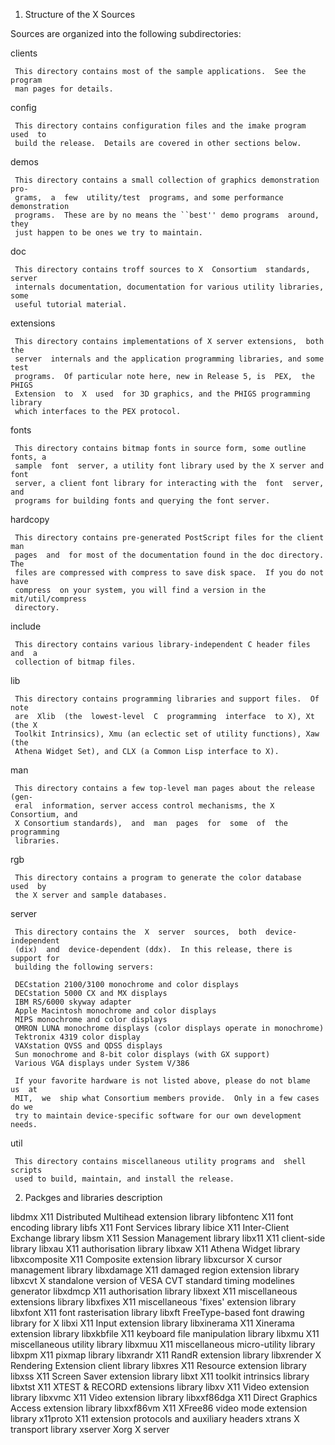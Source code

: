 1. Structure of the X Sources

Sources  are  organized into the following subdirectories:

clients

     This directory contains most of the sample applications.  See the  program
     man pages for details.

config

     This directory contains configuration files and the imake program used  to
     build the release.  Details are covered in other sections below.

demos

     This directory contains a small collection of graphics demonstration  pro-
     grams,  a  few  utility/test  programs, and some performance demonstration
     programs.  These are by no means the ``best'' demo programs  around,  they
     just happen to be ones we try to maintain.

doc

     This directory contains troff sources to X  Consortium  standards,  server
     internals documentation, documentation for various utility libraries, some
     useful tutorial material.

extensions

     This directory contains implementations of X server extensions,  both  the
     server  internals and the application programming libraries, and some test
     programs.  Of particular note here, new in Release 5, is  PEX,  the  PHIGS
     Extension  to  X  used  for 3D graphics, and the PHIGS programming library
     which interfaces to the PEX protocol.

fonts

     This directory contains bitmap fonts in source form, some outline fonts, a
     sample  font  server, a utility font library used by the X server and font
     server, a client font library for interacting with the  font  server,  and
     programs for building fonts and querying the font server.

hardcopy

     This directory contains pre-generated PostScript files for the client  man
     pages  and  for most of the documentation found in the doc directory.  The
     files are compressed with compress to save disk space.  If you do not have
     compress  on your system, you will find a version in the mit/util/compress
     directory.

include

     This directory contains various library-independent C header files  and  a
     collection of bitmap files.

lib

     This directory contains programming libraries and support files.  Of  note
     are  Xlib  (the  lowest-level  C  programming  interface  to X), Xt (the X
     Toolkit Intrinsics), Xmu (an eclectic set of utility functions), Xaw  (the
     Athena Widget Set), and CLX (a Common Lisp interface to X).

man

     This directory contains a few top-level man pages about the release  (gen-
     eral  information, server access control mechanisms, the X Consortium, and
     X Consortium standards),  and  man  pages  for  some  of  the  programming
     libraries.

rgb

     This directory contains a program to generate the color database  used  by
     the X server and sample databases.

server

     This directory contains the  X  server  sources,  both  device-independent
     (dix)  and  device-dependent (ddx).  In this release, there is support for
     building the following servers:

     DECstation 2100/3100 monochrome and color displays
     DECstation 5000 CX and MX displays
     IBM RS/6000 skyway adapter
     Apple Macintosh monochrome and color displays
     MIPS monochrome and color displays
     OMRON LUNA monochrome displays (color displays operate in monochrome)
     Tektronix 4319 color display
     VAXstation QVSS and QDSS displays
     Sun monochrome and 8-bit color displays (with GX support)
     Various VGA displays under System V/386

     If your favorite hardware is not listed above, please do not blame  us  at
     MIT,  we  ship what Consortium members provide.  Only in a few cases do we
     try to maintain device-specific software for our own development needs.

util

     This directory contains miscellaneous utility programs and  shell  scripts
     used to build, maintain, and install the release.

2. Packges and libraries description

libdmx          X11 Distributed Multihead extension library
libfontenc      X11 font encoding library
libfs           X11 Font Services library
libice          X11 Inter-Client Exchange library
libsm           X11 Session Management library
libx11          X11 client-side library
libxau          X11 authorisation library
libxaw          X11 Athena Widget library
libxcomposite   X11 Composite extension library
libxcursor      X cursor management library
libxdamage      X11 damaged region extension library
libxcvt         X standalone version of VESA CVT standard timing modelines generator
libxdmcp        X11 authorisation library
libxext         X11 miscellaneous extensions library
libxfixes       X11 miscellaneous 'fixes' extension library
libxfont        X11 font rasterisation library
libxft          FreeType-based font drawing library for X
libxi           X11 Input extension library
libxinerama     X11 Xinerama extension library
libxkbfile      X11 keyboard file manipulation library
libxmu          X11 miscellaneous utility library
libxmuu         X11 miscellaneous micro-utility library
libxpm          X11 pixmap library
libxrandr       X11 RandR extension library
libxrender      X Rendering Extension client library
libxres         X11 Resource extension library
libxss          X11 Screen Saver extension library
libxt           X11 toolkit intrinsics library
libxtst         X11 XTEST & RECORD extensions library
libxv           X11 Video extension library
libxvmc         X11 Video extension library
libxxf86dga     X11 Direct Graphics Access extension library
libxxf86vm      X11 XFree86 video mode extension library
x11proto        X11 extension protocols and auxiliary headers
xtrans          X transport library
xserver         Xorg X server